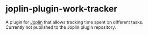 # joplin-plugin-work-tracker

A plugin for [Joplin](https://joplinapp.org/) that allows tracking time spent on different tasks. Currently not published to the Joplin plugin repository.

